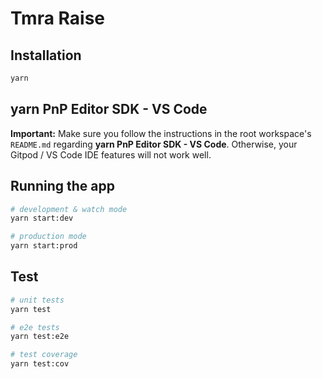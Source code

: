 # Tmra Raise

## Installation

```bash
yarn
```

## yarn PnP Editor SDK - VS Code

**Important:** Make sure you follow the instructions in the root workspace's `README.md`
regarding **yarn PnP Editor SDK - VS Code**. Otherwise, your Gitpod / VS Code IDE features will not work well.

## Running the app

```bash
# development & watch mode
yarn start:dev

# production mode
yarn start:prod
```

## Test

```bash
# unit tests
yarn test

# e2e tests
yarn test:e2e

# test coverage
yarn test:cov
```
